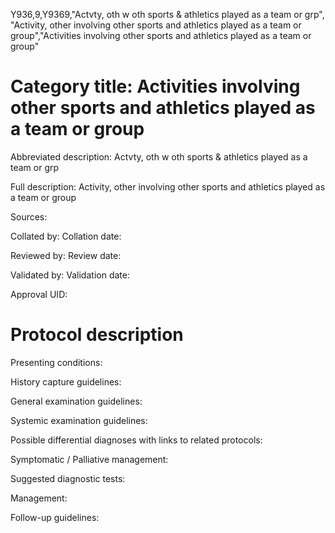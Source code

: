 Y936,9,Y9369,"Actvty, oth w oth sports & athletics played as a team or grp", "Activity, other involving other sports and athletics played as a team or group","Activities involving other sports and athletics played as a team or group"
# Category title: Activities involving other sports and athletics played as a team or group

Abbreviated description: Actvty, oth w oth sports & athletics played as a team or grp

Full description: Activity, other involving other sports and athletics played as a team or group

Sources:

Collated by:
Collation date:

Reviewed by:
Review date:

Validated by:
Validation date:

Approval UID:

# Protocol description

Presenting conditions:

History capture guidelines:

General examination guidelines:

Systemic examination guidelines:

Possible differential diagnoses with links to related protocols:

Symptomatic / Palliative management:

Suggested diagnostic tests:

Management:

Follow-up guidelines:
